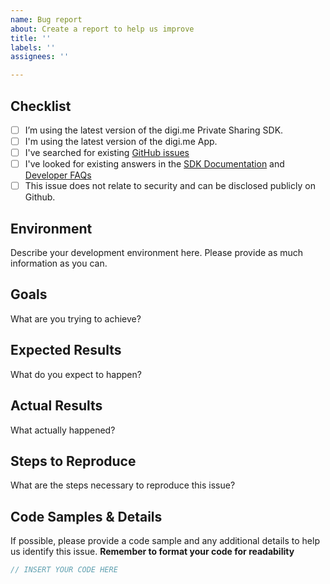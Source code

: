 ```yaml
---
name: Bug report
about: Create a report to help us improve
title: ''
labels: ''
assignees: ''

---
```


## Checklist
- [ ] I’m using the latest version of the digi.me Private Sharing SDK.
- [ ] I'm using the latest version of the digi.me App.
- [ ] I've searched for existing [GitHub issues](https://github.com/digime/digime-sdk-js/issues)
- [ ] I've looked for existing answers in the [SDK Documentation](https://github.com/digime/digime-sdk-js/blob/master/docs/README.md) and [Developer FAQs](https://digime.freshdesk.com/support/solutions/9000115894) 
- [ ] This issue does not relate to security and can be disclosed publicly on Github. 
## Environment
Describe your development environment here. Please provide as much information as you can.
## Goals
What are you trying to achieve? 
## Expected Results
What do you expect to happen?
## Actual Results
What actually happened?
## Steps to Reproduce
What are the steps necessary to reproduce this issue?
## Code Samples & Details
If possible, please provide a code sample and any additional details to help us identify this issue. 
**Remember to format your code for readability**
```javascript
// INSERT YOUR CODE HERE
```
